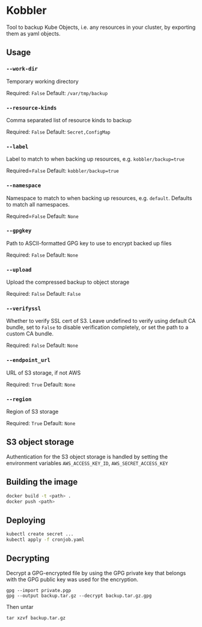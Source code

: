 # Kobbler

Tool to backup Kube Objects, i.e. any resources in your cluster, by exporting them as yaml objects.

## Usage

### `--work-dir`
Temporary working directory

Required: `False`
Default: `/var/tmp/backup`

### `--resource-kinds`
Comma separated list of resource kinds to backup

Required: `False`
Default: `Secret,ConfigMap`
                        
### `--label`
Label to match to when backing up resources, e.g. `kobbler/backup=true`

Required=`False`
Default: `kobbler/backup=true`

### `--namespace`
Namespace to match to when backing up resources, e.g. `default`. Defaults to match all namespaces.

Required=`False`
Default: `None`

### `--gpgkey`
Path to ASCII-formatted GPG key to use to encrypt backed up files

Required: `False`
Default: `None`

### `--upload`
Upload the compressed backup to object storage

Required: `False`
Default: `False`

### `--verifyssl`

Whether to verify SSL cert of S3. Leave undefined to verify using default CA
bundle, set to `False` to disable verification completely, or set the path to
a custom CA bundle.

Required: `False`
Default: `None`

### `--endpoint_url`

URL of S3 storage, if not AWS

Required: `True`
Default: `None`

### `--region`

Region of S3 storage

Required: `True`
Default: `None`

## S3 object storage

Authentication for the S3 object storage is handled by setting the environment variables `AWS_ACCESS_KEY_ID`, `AWS_SECRET_ACCESS_KEY`

## Building the image

```sh
docker build -t <path> .
docker push <path>
```

## Deploying

```sh
kubectl create secret ...
kubectl apply -f cronjob.yaml
```

## Decrypting

Decrypt a GPG-encrypted file by using the GPG private key that belongs with the GPG public key was used for the encryption.

```
gpg --import private.pgp
gpg --output backup.tar.gz --decrypt backup.tar.gz.gpg
```

Then untar

```
tar xzvf backup.tar.gz
```
